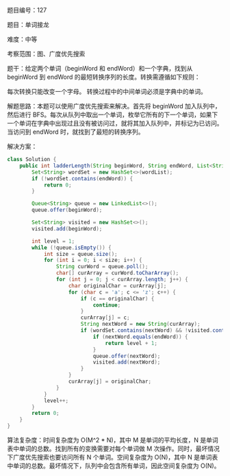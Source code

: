 题目编号：127

题目：单词接龙

难度：中等

考察范围：图、广度优先搜索

题干：给定两个单词（beginWord 和 endWord）和一个字典，找到从 beginWord 到 endWord 的最短转换序列的长度。转换需遵循如下规则：

每次转换只能改变一个字母。
转换过程中的中间单词必须是字典中的单词。

解题思路：本题可以使用广度优先搜索来解决。首先将 beginWord 加入队列中，然后进行 BFS。每次从队列中取出一个单词，枚举它所有的下一个单词，如果下一个单词在字典中出现过且没有被访问过，就将其加入队列中，并标记为已访问。当访问到 endWord 时，就找到了最短的转换序列。

解决方案：

```java
class Solution {
    public int ladderLength(String beginWord, String endWord, List<String> wordList) {
        Set<String> wordSet = new HashSet<>(wordList);
        if (!wordSet.contains(endWord)) {
            return 0;
        }

        Queue<String> queue = new LinkedList<>();
        queue.offer(beginWord);

        Set<String> visited = new HashSet<>();
        visited.add(beginWord);

        int level = 1;
        while (!queue.isEmpty()) {
            int size = queue.size();
            for (int i = 0; i < size; i++) {
                String curWord = queue.poll();
                char[] curArray = curWord.toCharArray();
                for (int j = 0; j < curArray.length; j++) {
                    char originalChar = curArray[j];
                    for (char c = 'a'; c <= 'z'; c++) {
                        if (c == originalChar) {
                            continue;
                        }
                        curArray[j] = c;
                        String nextWord = new String(curArray);
                        if (wordSet.contains(nextWord) && !visited.contains(nextWord)) {
                            if (nextWord.equals(endWord)) {
                                return level + 1;
                            }
                            queue.offer(nextWord);
                            visited.add(nextWord);
                        }
                    }
                    curArray[j] = originalChar;
                }
            }
            level++;
        }
        return 0;
    }
}
```

算法复杂度：时间复杂度为 O(M^2 * N)，其中 M 是单词的平均长度，N 是单词表中单词的总数。找到所有的变换需要对每个单词做 M 次操作。同时，最坏情况下广度优先搜索也要访问所有 N 个单词。空间复杂度为 O(N)，其中 N 是单词表中单词的总数。最坏情况下，队列中会包含所有单词，因此空间复杂度为 O(N)。